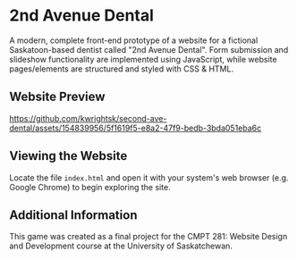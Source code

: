 # 2nd Avenue Dental
A modern, complete front-end prototype of a website for a fictional Saskatoon-based dentist called "2nd Avenue Dental". Form submission and slideshow functionality are implemented using JavaScript, while website pages/elements are structured and styled with CSS &amp; HTML.

## Website Preview
https://github.com/kwrightsk/second-ave-dental/assets/154839956/5f1619f5-e8a2-47f9-bedb-3bda051eba6c

## Viewing the Website
Locate the file `index.html` and open it with your system's web browser (e.g. Google Chrome) to begin exploring the site.

## Additional Information
This game was created as a final project for the CMPT 281: Website Design and Development course at the University of Saskatchewan.
